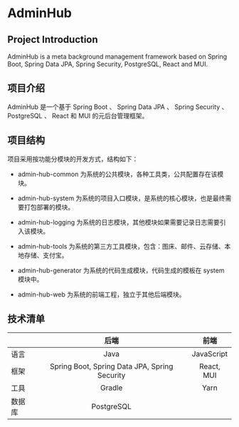 # AdminHub

## Project Introduction

AdminHub is a meta background management framework based on Spring Boot, Spring Data JPA, Spring Security, PostgreSQL, React and MUI.

## 项目介绍

AdminHub 是一个基于 Spring Boot 、 Spring Data JPA 、 Spring Security 、 PostgreSQL 、 React 和 MUI 的元后台管理框架。

## 项目结构

项目采用按功能分模块的开发方式，结构如下：

- admin-hub-common 为系统的公共模块，各种工具类，公共配置存在该模块。

- admin-hub-system 为系统的项目入口模块，是系统的核心模块，也是最终需要打包部署的模块。

- admin-hub-logging 为系统的日志模块，其他模块如果需要记录日志需要引入该模块。

- admin-hub-tools 为系统的第三方工具模块，包含：图床、邮件、云存储、本地存储、支付宝。

- admin-hub-generator 为系统的代码生成模块，代码生成的模板在 system 模块中。

- admin-hub-web 为系统的前端工程，独立于其他后端模块。

## 技术清单

| | 后端 | 前端 |
| :-----| :----: | :----: |
| 语言 | Java | JavaScript |
| 框架 | Spring Boot, Spring Data JPA, Spring Security | React, MUI |
| 工具 | Gradle | Yarn |
| 数据库 | PostgreSQL | |

